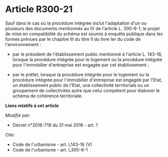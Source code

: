 # Article R300-21

Sauf dans le cas où la procédure intégrée inclut l'adaptation d'un ou plusieurs des documents mentionnés au IV de l'article
L. 300-6-1, le projet de mise en compatibilité du schéma est soumis à enquête publique dans les formes prévues par le
chapitre III du titre II du livre Ier du code de l'environnement :

- par le président de l'établissement public mentionné à l'article L. 143-16, lorsque la procédure intégrée pour le logement
ou la procédure intégrée pour l'immobilier d'entreprise est engagée par cet établissement ;

- par le préfet, lorsque la procédure intégrée pour le logement ou la procédure intégrée pour l'immobilier d'entreprise est
engagée par l'Etat, un établissement public de l'Etat, une collectivité territoriale ou un groupement de collectivités autre
que celui compétent pour élaborer le schéma de cohérence territoriale.

**Liens relatifs à cet article**

_Modifié par_:

  - Décret n°2016-718 du 31 mai 2016 - art. 1

_Cite_:

  - Code de l'urbanisme - art. L143-16 (V)
  - Code de l'urbanisme - art. L300-6-1
